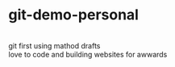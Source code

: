 # git-demo-personal
<br>
git first using mathod drafts
<br>
love to code and building websites for awwards
